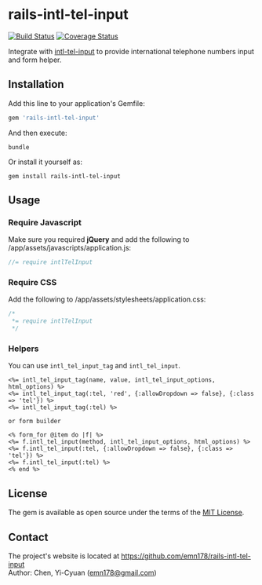 # rails-intl-tel-input

[![Build Status](https://api.travis-ci.org/emn178/rails-intl-tel-input.png)](https://travis-ci.org/emn178/rails-intl-tel-input)
[![Coverage Status](https://coveralls.io/repos/emn178/rails-intl-tel-input/badge.svg?branch=master)](https://coveralls.io/r/emn178/rails-intl-tel-input?branch=master)

Integrate with [intl-tel-input](https://github.com/jackocnr/intl-tel-input) to provide international telephone numbers input and form helper. 

## Installation

Add this line to your application's Gemfile:

```ruby
gem 'rails-intl-tel-input'
```

And then execute:

    bundle

Or install it yourself as:

    gem install rails-intl-tel-input

## Usage

### Require Javascript
Make sure you required **jQuery** and add the following to /app/assets/javascripts/application.js:
```JavaScript
//= require intlTelInput
```
### Require CSS
Add the following to /app/assets/stylesheets/application.css:
```CSS
/*
 *= require intlTelInput
 */
```

### Helpers
You can use `intl_tel_input_tag` and `intl_tel_input`.
```ERB
<%= intl_tel_input_tag(name, value, intl_tel_input_options, html_options) %>
<%= intl_tel_input_tag(:tel, 'red', {:allowDropdown => false}, {:class => 'tel'}) %>
<%= intl_tel_input_tag(:tel) %>

or form builder

<% form_for @item do |f| %>
<%= f.intl_tel_input(method, intl_tel_input_options, html_options) %>
<%= f.intl_tel_input(:tel, {:allowDropdown => false}, {:class => 'tel'}) %>
<%= f.intl_tel_input(:tel) %>
<% end %>
```

## License

The gem is available as open source under the terms of the [MIT License](http://opensource.org/licenses/MIT).

## Contact
The project's website is located at https://github.com/emn178/rails-intl-tel-input  
Author: Chen, Yi-Cyuan (emn178@gmail.com)
